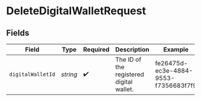 # DeleteDigitalWalletRequest


## Fields

| Field                                    | Type                                     | Required                                 | Description                              | Example                                  |
| ---------------------------------------- | ---------------------------------------- | ---------------------------------------- | ---------------------------------------- | ---------------------------------------- |
| `digitalWalletId`                        | *string*                                 | :heavy_check_mark:                       | The ID of the registered digital wallet. | fe26475d-ec3e-4884-9553-f7356683f7f9     |